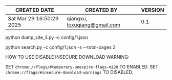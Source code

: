 | CREATED DATE                 | CREATED BY                    | VERSION |
| ---------------------------- | ----------------------------- | ------- |
| Sat Mar 29 16:50:29 2025     | qiangxu, toxuqiang@gmail.com  | 0.1     |


python dump_site_3.py -c config/1.json 

python search.py -c config/1.json -s --total-pages 2


HOW TO USE DISABLE INSECURE DOWNLOAD WARNING:

SET `chrome://flags/#temporary-unexpire-flags-m120` TO ENABLED.
SET `chrome://flags/#insecure-download-warnings` TO DISABLED.
